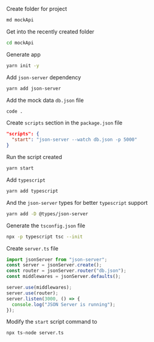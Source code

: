 Create folder for project
```sh
md mockApi
```

Get into the recently created folder
```sh
cd mockApi
```

Generate app
```sh
yarn init -y
```

Add `json-server` dependency
```sh
yarn add json-server
```

Add the mock data `db.json` file
```sh
code .
```

Create `scripts` section in the `package.json` file
```json
"scripts": {
  "start": "json-server --watch db.json -p 5000"
}
```

Run the script created

```sh
yarn start
```

Add `typescript`
```sh
yarn add typescript
```

And the `json-server` types for better `typescript` support
```sh
yarn add -D @types/json-server
```

Generate the `tsconfig.json` file
```sh
npx -p typescript tsc --init
```

Create `server.ts` file
```ts
import jsonServer from "json-server";
const server = jsonServer.create();
const router = jsonServer.router("db.json");
const middlewares = jsonServer.defaults();

server.use(middlewares);
server.use(router);
server.listen(3000, () => {
  console.log("JSON Server is running");
});
```

Modify the `start` script command to
```sh
npx ts-node server.ts
```
